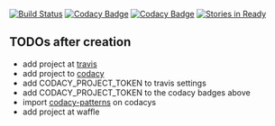 
[![Build Status](https://travis-ci.org/$organization$/$name;format="normalize"$.svg)](https://travis-ci.org/$organization$/$name;format="normalize"$)
[![Codacy Badge](https://api.codacy.com/project/badge/grade/YOUR_CODACY_TOKEN)](https://www.codacy.com/app/kailuo-wang/$name;format="normalize"$)
[![Codacy Badge](https://api.codacy.com/project/badge/coverage/YOUR_CODACY_TOKEN)](https://www.codacy.com/app/kailuo-wang/$name;format="normalize"$)
[![Stories in Ready](https://badge.waffle.io/$organization$/$name;format="normalize"$.svg?label=ready&title=Ready)](http://waffle.io/$organization;format="normalize"$/$name;format="normalize"$)


## TODOs after creation
* add project at [travis](http://travis-ci.org)
* add project to [codacy](http://www.codacy.com)
* add CODACY_PROJECT_TOKEN to travis settings
* add CODACY_PROJECT_TOKEN to the codacy badges above
* import [codacy-patterns](https://raw.githubusercontent.com/iheartradio/iHeartOSS.g8/master/codacy-configs/codacy-conf.json) on codacys
* add project at waffle
